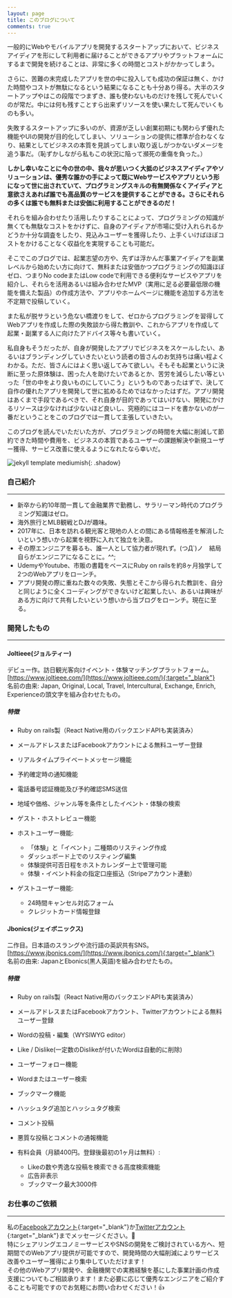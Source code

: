 ```yaml
---
layout: page
title: このブログについて
comments: true
---
```

一般的にWebやモバイルアプリを開発するスタートアップにおいて、ビジネスアイディアを形にして利用者に届けることができるアプリやプラットフォームにするまで開発を続けることは、非常に多くの時間とコストがかかってしまう。  

さらに、苦難の末完成したアプリを世の中に投入しても成功の保証は無く、かけた時間やコストが無駄になるという結果になることも十分あり得る。大半のスタートアップやはこの段階でつまずき、誰も使わないものだけを残して死んでいくのが常だ。中には何も残すことすら出来ずリソースを使い果たして死んでいくものも多い。

失敗するスタートアップに多いのが、資源が乏しい創業初期にも関わらず優れた機能やUIの開発が目的化してしまい、ソリューションの提供に標準が合わなくなり、結果としてビジネスの本質を見誤ってしまい取り返しがつかないダメージを追う事だ。（恥ずかしながら私もこの状況に陥って瀕死の重傷を負った。） 


**しかし幸いなことに今の世の中、我々が思いつく大抵のビジネスアイディアやソリューションは、優秀な誰かの手によって既にWebサービスやアプリという形になって世に出されていて、プログラミングスキルの有無関係なくアイディアと意欲さえあれば誰でも高品質のサービスを提供することができる。さらにそれらの多くは誰でも無料または安価に利用することができるのだ！**   

それらを組み合わせたり活用したりすることによって、プログラミングの知識が無くても無駄なコストをかけずに、自身のアイディアが市場に受け入れられるかどうか十分な調査をしたり、見込みユーザーを獲得したり、上手くいけばほぼコストをかけることなく収益化を実現することも可能だ。  

そこでこのブログでは、起業志望の方や、先ずは浮かんだ事業アイディアを副業レベルから始めたい方に向けて、無料または安価かつプログラミングの知識ほぼゼロ、つまりNo codeまたはLow codeで利用できる便利なサービスやアプリを紹介し、それらを活用あるいは組み合わせたMVP（実用に足る必要最低限の機能を備えた製品）の作成方法や、アプリやホームページに機能を追加する方法を不定期で投稿していく。　　


また私が脱サラという危ない橋渡りをして、ゼロからプログラミングを習得してWebアプリを作成した際の失敗談から得た教訓や、これからアプリを作成して起業・副業する人に向けたアドバイス等々も書いていく。

私自身もそうだったが、自身が開発したアプリでビジネスをスケールしたい、あるいはブランディングしていきたいという読者の皆さんのお気持ちは痛い程よくわかる。ただ、皆さんにはよく思い返してみて欲しい。そもそも起業というに決断に至った原体験は、困った人を助けたいであるとか、苦労を減らしたい等といった「世の中をより良いものにしていこう」というものであったはずで、決して自作の優れたアプリを開発して世に拡めるためではなかったはずだ。アプリ開発はあくまで手段であるべきで、それ自身が目的であってはいけない、開発にかけるリソースは少なければ少ないほど良いし、究極的にはコードを書かないのが一番だということをこのブログでは一貫して主張していきたい。


このブログを読んでいただいた方が、プログラミングの時間を大幅に削減して節約できた時間や費用を、ビジネスの本質であるユーザーの課題解決や新規ユーザー獲得、サービス改善に使えるようになれたなら幸いだ。

![jekyll template mediumish]({{site.baseurl}}/assets/images/shake_hands.jpg){: .shadow}    

### 自己紹介
---
- 新卒から約10年間一貫して金融業界で勤務し、サラリーマン時代のプログラミング知識はゼロ。
- 海外旅行とMLB観戦とDJが趣味。
- 2017年に、日本を訪れる観光客と現地の人との間にある情報格差を解消したいという想いから起業を視野に入れて独立を決意。
- その際エンジニアを募るも、誰一人として協力者が現れず。(つД`)ノ　結局自らがエンジニアになることに。^^;
- UdemyやYoutube、市販の書籍をベースにRuby on railsを約8ヶ月独学して2つのWebアプリをローンチ。
- アプリ開発の際に重ねた数々の失敗、失態とそこから得られた教訓を、自分と同じように全くコーディングができないけど起業したい、あるいは興味がある方に向けて共有したいという想いから当ブログをローンチ。現在に至る。


### 開発したもの
---
#### Joltieee(ジョルティー)
デビュー作。訪日観光客向けイベント・体験マッチングプラットフォーム。[https://www.joltieee.com/](https://www.joltieee.com/){:target="_blank"}  
名前の由来: Japan, Original, Local, Travel, Intercultural, Exchange, Enrich, Experienceの頭文字を組み合わせたもの。  
##### 特徴
- Ruby on rails製（React Native用のバックエンドAPIも実装済み）
- メールアドレスまたはFacebookアカウントによる無料ユーザー登録
- リアルタイムプライベートメッセージ機能
- 予約確定時の通知機能
- 電話番号認証機能及び予約確認SMS送信
- 地域や価格、ジャンル等を条件としたイベント・体験の検索
- ゲスト・ホストレビュー機能  

- ホストユーザー機能:
    - 「体験」と「イベント」二種類のリスティング作成
    - ダッシュボード上でのリスティング編集
    - 体験提供可否日程をホストカレンダー上で管理可能
    - 体験・イベント料金の指定口座振込（Stripeアカウント連動）
- ゲストユーザー機能:
    - 24時間キャンセル対応フォーム
    - クレジットカード情報登録　　  
      
#### Jbonics(ジェイボニックス)
二作目。日本語のスラングや流行語の英訳共有SNS。[https://www.jbonics.com/](https://www.jbonics.com/){:target="_blank"}  
名前の由来: JapanとEbonics(黒人英語)を組み合わせたもの。  

##### 特徴
- Ruby on rails製（React Native用のバックエンドAPIも実装済み）
- メールアドレスまたはFacebookアカウント、Twitterアカウントによる無料ユーザー登録
- Wordの投稿・編集（WYSIWYG editor）
- Like / Dislike(一定数のDislikeが付いたWordは自動的に削除)
- ユーザーフォロー機能
- Wordまたはユーザー検索
- ブックマーク機能
- ハッシュタグ追加とハッシュタグ検索
- コメント投稿
- 悪質な投稿とコメントの通報機能

- 有料会員（月額400円。登録後最初の1ヶ月は無料）:
    - Likeの数や秀逸な投稿を検索できる高度検索機能
    - 広告非表示
    - ブックマーク最大3000件  

      
### お仕事のご依頼
---
 私の[Facebookアカウント](https://www.facebook.com/tatsuya.tsuri){:target="_blank"}か[Twitterアカウント](https://twitter.com/tsureezy){:target="_blank"}までメッセージください。📨  
 特にシェアリングエコノミーサービスやSNSの開発をご検討されている方へ、短期間でのWebアプリ提供が可能ですので、開発時間の大幅削減によりサービス改善やユーザー獲得により集中していただけます！  
 その他のWebアプリ開発や、金融機関での実務経験を基にした事業計画の作成支援についてもご相談承ります！また必要に応じて優秀なエンジニアをご紹介することも可能ですのでお気軽にお問い合わせください！👍

